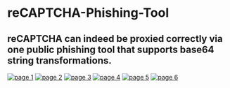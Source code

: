 # reCAPTCHA-Phishing-Tool
## reCAPTCHA can indeed be proxied correctly via one public phishing tool that supports base64 string transformations.

[![page 1](https://raw.githubusercontent.com/456478/reCAPTCHA-Phishing-Tool/main/.imgs/canvas1.png)](https://raw.githubusercontent.com/456478/reCAPTCHA-Phishing-Tool/main/HydraFINpdf.pdf)
[![page 2](https://raw.githubusercontent.com/456478/reCAPTCHA-Phishing-Tool/main/.imgs/canvas2.png)](https://raw.githubusercontent.com/456478/reCAPTCHA-Phishing-Tool/main/HydraFINpdf.pdf)
[![page 3](https://raw.githubusercontent.com/456478/reCAPTCHA-Phishing-Tool/main/.imgs/canvas3.png)](https://raw.githubusercontent.com/456478/reCAPTCHA-Phishing-Tool/main/HydraFINpdf.pdf)
[![page 4](https://raw.githubusercontent.com/456478/reCAPTCHA-Phishing-Tool/main/.imgs/canvas4.png)](https://raw.githubusercontent.com/456478/reCAPTCHA-Phishing-Tool/main/HydraFINpdf.pdf)
[![page 5](https://raw.githubusercontent.com/456478/reCAPTCHA-Phishing-Tool/main/.imgs/canvas5.png)](https://raw.githubusercontent.com/456478/reCAPTCHA-Phishing-Tool/main/HydraFINpdf.pdf)
[![page 6](https://raw.githubusercontent.com/456478/reCAPTCHA-Phishing-Tool/main/.imgs/canvas6.png)](https://raw.githubusercontent.com/456478/reCAPTCHA-Phishing-Tool/main/HydraFINpdf.pdf)
